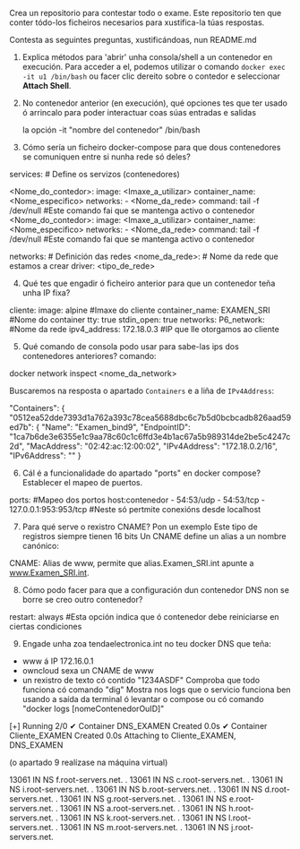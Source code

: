 Crea un repositorio para contestar todo o exame.
Este repositorio ten que conter tódo-los ficheiros necesarios para xustifica-la túas respostas.

Contesta as seguintes preguntas, xustificándoas, nun README.md

1. Explica métodos para 'abrir' unha consola/shell a un contenedor en execución.
Para acceder a el, podemos utilizar o comando `docker exec -it u1 /bin/bash` ou facer clic dereito sobre o contedor e seleccionar **Attach Shell**.
2. No contenedor anterior (en execución), qué opciones tes que ter usado ó arrincalo para poder interactuar coas súas entradas e salidas

	la opción -it "nombre del contenedor" /bin/bash
	
3. Cómo sería un ficheiro docker-compose para que dous contenedores se comuniquen entre si nunha rede só deles?

services:  # Define os servizos (contenedores)
  
  <Nome_do_contedor>:
    image: <Imaxe_a_utilizar>
    container_name: <Nome_especifico>
    networks: 
      - <Nome_da_rede>
    command: tail -f /dev/null #Este comando fai que se mantenga activo o contenedor
  <Nome_do_contedor>:
    image: <Imaxe_a_utilizar>
    container_name: <Nome_especifico>
    networks: 
      - <Nome_da_rede>
    command: tail -f /dev/null #Este comando fai que se mantenga activo o contenedor
 
networks:  # Definición das redes
  <nome_da_rede>:  # Nome da rede que estamos a crear
    driver: <tipo_de_rede> 


4. Qué tes que engadir ó ficheiro anterior para que un contenedor teña unha IP fixa?

cliente:
    image: alpine #Imaxe do cliente
    container_name: EXAMEN_SRI #Nome do container
    tty: true
    stdin_open: true
    networks:
      P6_network: #Nome da rede
        ipv4_address: 172.18.0.3 #IP que lle otorgamos ao cliente


5. Qué comando de consola podo usar para sabe-las ips dos contenedores anteriores?
comando:

docker network inspect <nome_da_network>

Buscaremos na resposta o apartado `Containers` e a liña de `IPv4Address`:

"Containers": {
            "0512ea52dde7393d1a762a393c78cea5688dbc6c7b5d0bcbcadb826aad59ed7b": {
                "Name": "Examen_bind9",
                "EndpointID": "1ca7b6de3e6355e1c9aa78c60c1c6ffd3e4b1ac67a5b989314de2be5c4247c2d",
                "MacAddress": "02:42:ac:12:00:02",
                "IPv4Address": "172.18.0.2/16",
                "IPv6Address": ""
            }

6. Cál é a funcionalidade do apartado "ports" en docker compose?
Establecer el mapeo de puertos.


ports:
      #Mapeo dos portos host:contenedor
      - 54:53/udp
      - 54:53/tcp
      - 127.0.0.1:953:953/tcp #Neste só pertmite conexións desde localhost


7. Para qué serve o rexistro CNAME? Pon un exemplo
Este tipo de registros siempre tienen 16 bits
Un CNAME define un alias a un nombre canónico:

CNAME: Alias de www, permite que alias.Examen_SRI.int apunte a www.Examen_SRI.int. 

8. Cómo podo facer para que a configuración dun contenedor DNS non se borre se creo outro contenedor?

restart: always #Esta opción indica que ó contenedor debe reiniciarse en ciertas condiciones


9. Engade unha zoa tendaelectronica.int no teu docker DNS que teña:
- www á IP 172.16.0.1
- owncloud sexa un CNAME de www
- un rexistro de texto có contido "1234ASDF"
Comproba que todo funciona có comando "dig"
Mostra nos logs que o servicio funciona ben usando a saída da terminal ó levantar o compose ou có comando "docker logs [nomeContenedorOuID]"

[+] Running 2/0
 ✔ Container DNS_EXAMEN      Created                                                                       0.0s 
 ✔ Container Cliente_EXAMEN  Created                                                                       0.0s 
Attaching to Cliente_EXAMEN, DNS_EXAMEN

(o apartado 9 realízase na máquina virtual)


13061	IN	NS	f.root-servers.net.
.			13061	IN	NS	c.root-servers.net.
.			13061	IN	NS	i.root-servers.net.
.			13061	IN	NS	b.root-servers.net.
.			13061	IN	NS	d.root-servers.net.
.			13061	IN	NS	g.root-servers.net.
.			13061	IN	NS	e.root-servers.net.
.			13061	IN	NS	a.root-servers.net.
.			13061	IN	NS	h.root-servers.net.
.			13061	IN	NS	k.root-servers.net.
.			13061	IN	NS	l.root-servers.net.
.			13061	IN	NS	m.root-servers.net.
.			13061	IN	NS	j.root-servers.net.



